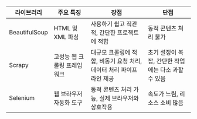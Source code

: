 | 라이브러리   | 주요 특징                                     | 장점                                                | 단점                                          |
|--------------|----------------------------------------------|-----------------------------------------------------|-----------------------------------------------|
| BeautifulSoup| HTML 및 XML 파싱                             | 사용하기 쉽고 직관적, 간단한 프로젝트에 적합         | 동적 콘텐츠 처리 불가                           |
| Scrapy       | 고성능 웹 크롤링 프레임워크                    | 대규모 크롤링에 적합, 비동기 요청 처리, 데이터 처리 파이프라인 제공 | 초기 설정이 복잡, 간단한 작업에는 다소 과할 수 있음 |
| Selenium     | 웹 브라우저 자동화 도구                        | 동적 콘텐츠 처리 가능, 실제 브라우저와 상호작용        | 속도가 느림, 리소스 소비 많음                    |
